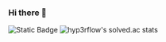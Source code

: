 ### Hi there 👋
![Static Badge](https://img.shields.io/badge/Python-3776AB?style=flat&logo=Python&logoColor=white)
![hyp3rflow's solved.ac stats](https://github-readme-solvedac.hyp3rflow.vercel.app/api/?handle=parkswon1)
<!--
**parkswon1/parkswon1** is a ✨ _special_ ✨ repository because its `README.md` (this file) appears on your GitHub profile.

Here are some ideas to get you started:

- 🔭 I’m currently working on ...
- 🌱 I’m currently learning ...
- 👯 I’m looking to collaborate on ...
- 🤔 I’m looking for help with ...
- 💬 Ask me about ...
- 📫 How to reach me: ...
- 😄 Pronouns: ...
- ⚡ Fun fact: ...
-->
